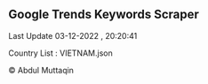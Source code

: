 

## Google Trends Keywords Scraper 
 
Last Update 03-12-2022 , 20:20:41

Country List :
VIETNAM.json



© Abdul Muttaqin 
